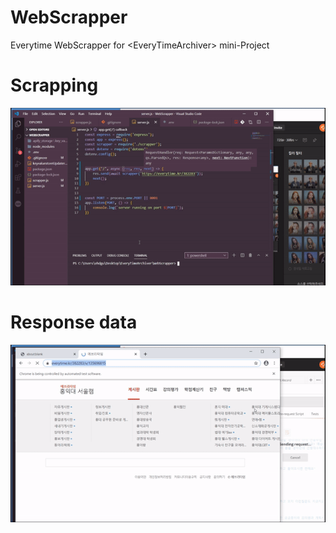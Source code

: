 # WebScrapper
Everytime WebScrapper for &lt;EveryTimeArchiver> mini-Project



# Scrapping
![Image of scrapping](https://raw.githubusercontent.com/wonAdam/WebScrapper/master/ezgif-6-b467455bb803.gif)




# Response data
![Image of response data](https://raw.githubusercontent.com/wonAdam/WebScrapper/master/ezgif.com-video-to-gif%20(1).gif)
